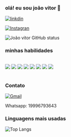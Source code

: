 ### olá! eu sou joão vitor 👋

[![linkdin](https://img.shields.io/badge/LinkedIn-0077B5?style=for-the-badge&logo=linkedin&logoColor=white)](https://www.linkedin.com/in/jo%C3%A3o-vitor-4a18b024a/)

[![Instagran](https://img.shields.io/badge/Instagram-E4405F?style=for-the-badge&logo=instagram&logoColor=white)](https://www.instagram.com/joaozinxl_3/?hl=pt-br)

![João vitor GitHub status](https://github-readme-stats.vercel.app/api?username=desafiogamer&show_icons=true&theme=radical)

### minhas habilidades

<div style="display: inline_block"><br/>
  <img align='center alt='HTML' src='https://img.shields.io/badge/HTML5-E34F26?style=for-the-badge&logo=html5&logoColor=white' />
  <img align='center alt='CSS' src='https://img.shields.io/badge/CSS3-1572B6?style=for-the-badge&logo=css3&logoColor=white' />
  <img align='center alt='JavaScript' src='https://img.shields.io/badge/JavaScript-F7DF1E?style=for-the-badge&logo=javascript&logoColor=black' />
  <img align='center alt='Django' src='https://img.shields.io/badge/Django-092E20?style=for-the-badge&logo=django&logoColor=white' />
  <img align='center alt='Jquery' src='https://img.shields.io/badge/jQuery-0769AD?style=for-the-badge&logo=jquery&logoColor=white' />
  <img align='center alt='Bootstrap' src='https://img.shields.io/badge/Bootstrap-563D7C?style=for-the-badge&logo=bootstrap&logoColor=white' />
  <img align='center alt='Python' src='https://img.shields.io/badge/Python-14354C?style=for-the-badge&logo=python&logoColor=white' />
  <img align='center alt='MySQL' src='https://img.shields.io/badge/MySQL-00000F?style=for-the-badge&logo=mysql&logoColor=white' />
</div><br/>

### Contato

[![Gmail](https://img.shields.io/badge/Gmail-D14836?style=for-the-badge&logo=gmail&logoColor=white)](joaopap1234@gmail.com)

Whatsapp: 19996793643

### Linguagens mais usadas

![Top Langs](https://github-readme-stats.vercel.app/api/top-langs/?username=anuraghazra&langs_count=8)


